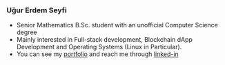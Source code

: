 ### Uğur Erdem Seyfi

- Senior Mathematics B.Sc. student with an unofficial Computer Science degree
- Mainly interested in Full-stack development, Blockchain dApp Development and Operating Systems (Linux in Particular).
- You can see my [portfolio](https://kugurerdem.github.io/) and reach me through [linked-in](https://www.linkedin.com/in/ugur-erdem-seyfi/)
